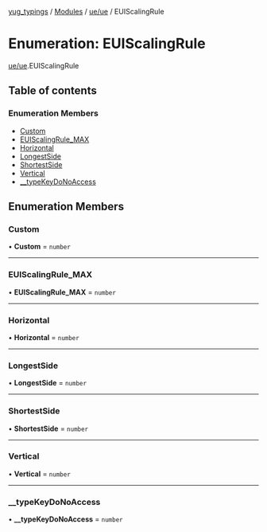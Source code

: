 [yug_typings](../README.md) / [Modules](../modules.md) / [ue/ue](../modules/ue_ue.md) / EUIScalingRule

# Enumeration: EUIScalingRule

[ue/ue](../modules/ue_ue.md).EUIScalingRule

## Table of contents

### Enumeration Members

- [Custom](ue_ue.EUIScalingRule.md#custom)
- [EUIScalingRule\_MAX](ue_ue.EUIScalingRule.md#euiscalingrule_max)
- [Horizontal](ue_ue.EUIScalingRule.md#horizontal)
- [LongestSide](ue_ue.EUIScalingRule.md#longestside)
- [ShortestSide](ue_ue.EUIScalingRule.md#shortestside)
- [Vertical](ue_ue.EUIScalingRule.md#vertical)
- [\_\_typeKeyDoNoAccess](ue_ue.EUIScalingRule.md#__typekeydonoaccess)

## Enumeration Members

### Custom

• **Custom** = `number`

___

### EUIScalingRule\_MAX

• **EUIScalingRule\_MAX** = `number`

___

### Horizontal

• **Horizontal** = `number`

___

### LongestSide

• **LongestSide** = `number`

___

### ShortestSide

• **ShortestSide** = `number`

___

### Vertical

• **Vertical** = `number`

___

### \_\_typeKeyDoNoAccess

• **\_\_typeKeyDoNoAccess** = `number`
